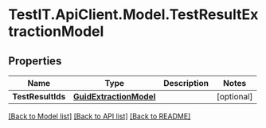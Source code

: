 # TestIT.ApiClient.Model.TestResultExtractionModel

## Properties

Name | Type | Description | Notes
------------ | ------------- | ------------- | -------------
**TestResultIds** | [**GuidExtractionModel**](GuidExtractionModel.md) |  | [optional] 

[[Back to Model list]](../README.md#documentation-for-models) [[Back to API list]](../README.md#documentation-for-api-endpoints) [[Back to README]](../README.md)


